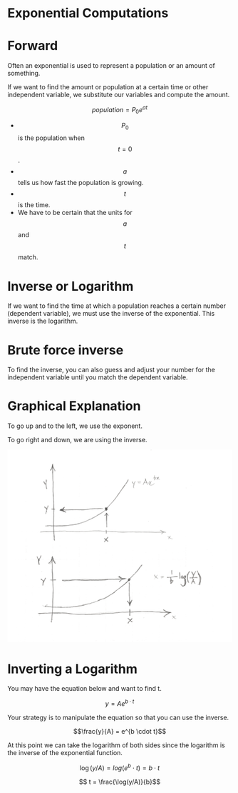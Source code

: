 # Exponential Computations


# Forward

Often an exponential is used to represent a population or an amount of something.

If we want to find the amount or population at a certain time or other independent variable, we substitute our variables and compute the amount.

$$
population = P_0 e^{at}
$$

- $$P_0$$ is the population when $$t=0$$.
- $$a$$ tells us how fast the population is growing.
- $$t$$ is the time.
- We have to be certain that the units for $$a$$ and $$t$$ match.

# Inverse or Logarithm

If we want to find the time at which a population reaches a certain number (dependent variable), we must use the inverse of the exponential.
This inverse is the logarithm.

# Brute force inverse

To find the inverse, you can also guess and adjust your number for the independent variable until you match the dependent variable.

# Graphical Explanation

To go up and to the left, we use the exponent.

To go right and down, we are using the inverse.

![](./figures/exponential/exponential-and-inverse.png)


# Inverting a Logarithm

You may have the equation below and want to find t.

$$y=A e^{b\cdot t}$$

Your strategy is to manipulate the equation so that you can use the inverse.

$$\frac{y}{A} = e^{b \cdot t}$$

At this point we can take the logarithm of both sides since the logarithm is the inverse of the exponential function.

$$ \log(y/A) = log(e^b \cdot t) = b \cdot t$$

$$ t = \frac{\log(y/A)}{b}$$